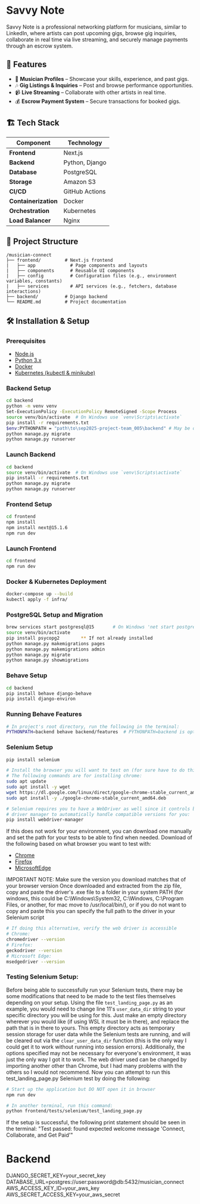 # Savvy Note

Savvy Note is a professional networking platform for musicians, similar to LinkedIn, where artists can post upcoming gigs, browse gig inquiries, collaborate in real time via live streaming, and securely manage payments through an escrow system.

## 🚀 Features

- 🎤 **Musician Profiles** – Showcase your skills, experience, and past gigs.  
- 🎶 **Gig Listings & Inquiries** – Post and browse performance opportunities.  
- 📹 **Live Streaming** – Collaborate with other artists in real time.  
- 💰 **Escrow Payment System** – Secure transactions for booked gigs.  

## 🏗️ Tech Stack

| Component      | Technology |
|---------------|-----------|
| **Frontend**  | Next.js |
| **Backend**   | Python, Django |
| **Database**  | PostgreSQL |
| **Storage**   | Amazon S3 |
| **CI/CD**     | GitHub Actions |
| **Containerization** | Docker |
| **Orchestration** | Kubernetes |
| **Load Balancer** | Nginx |

## 📂 Project Structure

```
/musician-connect
├── frontend/         # Next.js frontend
|   ├── app             # Page components and layouts
|   ├── components      # Reusable UI components
|   ├── config          # Configuration files (e.g., environment variables, constants)
|   ├── services        # API services (e.g., fetchers, database interactions)
├── backend/          # Django backend
└── README.md         # Project documentation
```

## 🛠️ Installation & Setup

### Prerequisites
- [Node.js](https://nodejs.org/)
- [Python 3.x](https://www.python.org/)
- [Docker](https://www.docker.com/)
- [Kubernetes (kubectl & minikube)](https://kubernetes.io/)

### Backend Setup
```sh
cd backend
python -m venv venv
Set-ExecutionPolicy -ExecutionPolicy RemoteSigned -Scope Process
source venv/bin/activate  # On Windows use `venv\Scripts\activate`
pip install -r requirements.txt
$env:PYTHONPATH = "path\to\sep2025-project-team_005\backend" # May be optional
python manage.py migrate
python manage.py runserver
```

### Launch Backend
```sh
cd backend
source venv/bin/activate  # On Windows use `venv\Scripts\activate`
pip install -r requirements.txt
python manage.py migrate
python manage.py runserver
```

### Frontend Setup
```sh
cd frontend
npm install
npm install next@15.1.6
npm run dev
```

### Launch Frontend
```sh
cd frontend
npm run dev
```

### Docker & Kubernetes Deployment
```sh
docker-compose up --build
kubectl apply -f infra/
```

### PostgreSQL Setup and Migration
```sh
brew services start postgresql@15       # On Windows 'net start postgresql-x64-15'
source venv/bin/activate
pip install psycopg2	    ** If not already installed
python manage.py makemigrations pages
python manage.py makemigrations admin
python manage.py migrate 
python manage.py showmigrations

```

### Behave Setup
```sh
cd backend
pip install behave django-behave
pip install django-environ
```

### Running Behave Features
```sh
# In project's root directory, run the following in the terminal:
PYTHONPATH=backend behave backend/features  # PYTHONPATH=backend is optional if you have set that path in your environment already
```

### Selenium Setup
```sh
pip install selenium

# Install the browser you will want to test on (for sure have to do this if using WSL, unsure if you have to for a mac)
# The following commands are for installing chrome:
sudo apt update
sudo apt install -y wget
wget https://dl.google.com/linux/direct/google-chrome-stable_current_amd64.deb
sudo apt install -y ./google-chrome-stable_current_amd64.deb

# Selenium requires you to have a WebDriver as well since it controls browsers, one way to acheive this is to install a
# driver manager to automatically handle compatible versions for you:
pip install webdriver-manager
```

If this does not work for your environment, you can download one manually and set the path for your tests to be able to find when needed. Download of the following based on what browser you want to test with:
- [Chrome](https://developer.chrome.com/docs/chromedriver/downloads)
- [Firefox](https://github.com/mozilla/geckodriver/releases)
- [MicrosoftEdge](https://developer.microsoft.com/en-us/microsoft-edge/tools/webdriver/?form=MA13LH)

IMPORTANT NOTE: Make sure the version you download matches that of your browser version Once downloaded and extracted from the zip file, copy and paste the driver's .exe file to a folder in your system PATH (for windows, this could be C:\Windows\System32, C:\Windows\, C:\Program Files\, or another, for mac move to /usr/local/bin/), or if you do not want to copy and paste this you can specify the full path to the driver in your Selenium script

```sh
# If doing this alternative, verify the web driver is accessible
# Chrome:
chromedriver --version
# Firefox:
geckodriver --version
# Microsoft Edge:
msedgedriver --version
```

### Testing Selenium Setup:
Before being able to successfully run your Selenium tests, there may be some modifications that need to be made to the test files themselves depending on your setup. Using the file `test_landing_page.py` as an example, you would need to change line 11's `user_data_dir` string to your specific directory you will be using for this. Just make an empty directory wherever you would like (if using WSL it must be in there), and replace the path that is in there to yours. This empty directory acts as temporary session storage for user data while the Selenium tests are running, and will be cleared out via the `clear_user_data_dir` function (this is the only way I could get it to work without running into session errors). Additionally, the options specified may not be necessary for everyone's environment, it was just the only way I got it to work. The web driver used can be changed by importing another other than Chrome, but I had many problems with the others so I would not recommend. Now you can attempt to run this test_landing_page.py Selenium test by doing the following:

```sh
# Start up the application but DO NOT open it in browser
npm run dev

# In another terminal, run this command:
python frontend/tests/selenium/test_landing_page.py
```

If the setup is successful, the following print statement should be seen in the terminal: "Test passed: found expected welcome message 'Connect, Collaborate, and Get Paid'"

# Backend
DJANGO_SECRET_KEY=your_secret_key
DATABASE_URL=postgres://user:password@db:5432/musician_connect
AWS_ACCESS_KEY_ID=your_aws_key
AWS_SECRET_ACCESS_KEY=your_aws_secret
```
